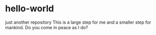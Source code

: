 # hello-world
just another repository
This is a large step for me and a smaller step for mankind.
Do you come in peace as I do?
